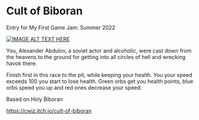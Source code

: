 # Cult of Biboran

Entry for My First Game Jam: Summer 2022 

[![IMAGE ALT TEXT HERE](https://img.youtube.com/vi/JttzZvhkw4s/0.jpg)](https://www.youtube.com/watch?v=JttzZvhkw4s)

You, Alexander Abdulov, a soviet actor and alcoholic, were cast down from the heavens to the ground for getting into all circles of hell and wrecking havok there.

Finish first in this race to the pit, while keeping your health. You your speed exceeds 100 you start to lose health. Green orbs get you health points, blue orbs speed you up and red ones decrease your speed.

Based on Holy Biboran

https://cwiz.itch.io/cult-of-biboran
